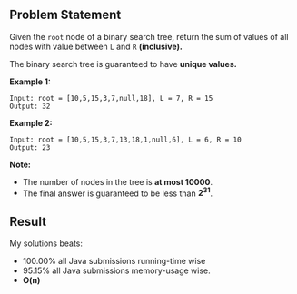 ## Problem Statement

Given the ```root``` node of a binary search tree, return the sum of values of all nodes with value between ```L``` and ```R``` __(inclusive).__

The binary search tree is guaranteed to have __unique values.__

__Example 1:__
```
Input: root = [10,5,15,3,7,null,18], L = 7, R = 15
Output: 32
```

__Example 2:__
```
Input: root = [10,5,15,3,7,13,18,1,null,6], L = 6, R = 10
Output: 23
```

__Note:__

* The number of nodes in the tree is __at most 10000__.
* The final answer is guaranteed to be less than __2<sup>31</sup>__.

## Result
My solutions beats:
* 100.00% all Java submissions running-time wise
* 95.15% all Java submissions memory-usage wise.
* __O(n)__
